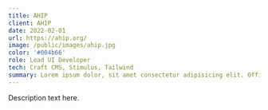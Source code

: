 ```yaml
---
title: AHIP
client: AHIP
date: 2022-02-01
url: https://ahip.org/
image: /public/images/ahip.jpg
color: '#004b66'
role: Lead UI Developer
tech: Craft CMS, Stimulus, Tailwind
summary: Lorem ipsum dolor, sit amet consectetur adipisicing elit. Officiis, ipsam error nam eaque et facilis commodi nesciunt necessitatibus.
---
```


Description text here.
